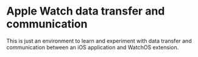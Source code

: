 # Apple Watch data transfer and communication

This is just an environment to learn and experiment with data transfer and communication between an iOS application and WatchOS extension.
